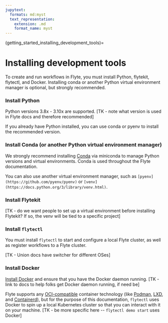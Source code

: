 ```yaml
---
jupytext:
  formats: md:myst
  text_representation:
    extension: .md
    format_name: myst
---
```


(getting_started_installing_development_tools)=

# Installing development tools

To create and run workflows in Flyte, you must install Python, flytekit, flytectl, and Docker. Installing conda or another Python virtual environment manager is optional, but strongly recommended.

### Install Python

Python versions 3.8x - 3.10x are supported. [TK - note what version is used in Flyte docs and therefore recommended]

If you already have Python installed, you can use conda or pyenv to install the recommended version.

### Install Conda (or another Python virtual environment manager)

We strongly recommend installing [Conda](https://docs.conda.io/projects/conda/en/stable/) via miniconda to manage Python versions and virtual environments. Conda is used throughout the Flyte documentation.

You can also use another virtual environment manager, such as `[pyenv](https://github.com/pyenv/pyenv)` or `[venv](https://docs.python.org/3/library/venv.html)`.

### Install Flytekit

[TK - do we want people to set up a virtual environment before installing Flytekit? If so, the venv will be tied to a specific project]

### Install `flytectl`

You must install `flytectl` to start and configure a local Flyte cluster, as well as register workflows to a Flyte cluster.

[TK - Union docs have switcher for different OSes]

### Install Docker

[Install Docker](https://docs.docker.com/get-docker/) and ensure that you
have the Docker daemon running. [TK - link to docs to help folks get Docker daemon running, if need be]

Flyte supports any [OCI-compatible](https://opencontainers.org/) container
technology (like [Podman](https://podman.io/),
[LXD](https://linuxcontainers.org/lxd/introduction/), and
[Containerd](https://containerd.io/)), but
for the purpose of this documentation, `flytectl` uses Docker to spin up a local
Kubernetes cluster so that you can interact with it on your machine. [TK - be more specific here -- `flytectl demo start` uses Docker]
